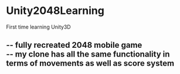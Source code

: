 # Unity2048Learning

First time learning Unity3D  

-- fully recreated 2048 mobile game  
-- my clone has all the same functionality in terms of movements as well as score system  
--
